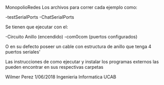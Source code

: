 MonopolioRedes
Los archivos para correr cada ejemplo como:

-testSerialPorts
-ChatSerialPorts

Se tienen que ejecutar con el:

-Circuito Anillo (encendido)
-com0com (puertos configurados)

O en su defecto poseer un cable con estructura de anillo que tenga 4 puertos seriales'

Las instrucciones de como ejecutar y instalar los programas externos las pueden encontrar en sus respectivas carpetas

Wilmer Perez
1/06/2018
Ingenieria Informatica UCAB
